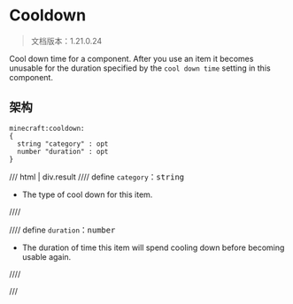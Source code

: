 # Cooldown

> 文档版本：1.21.0.24

Cool down time for a component. After you use an item it becomes unusable for the duration specified by the `cool down time` setting in this component.

## 架构

```mcschema
minecraft:cooldown:
{
  string "category" : opt
  number "duration" : opt
}

```

/// html | div.result
//// define
`category`：<samp>string</samp>

- The type of cool down for this item.


////


//// define
`duration`：<samp>number</samp>

- The duration of time this item will spend cooling down before becoming usable again.


////


///

